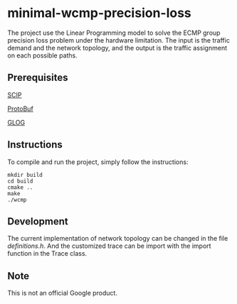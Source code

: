 # minimal-wcmp-precision-loss

The project use the Linear Programming model to solve the ECMP group precision
loss problem under the hardware limitation. The input is the traffic demand and 
the network topology, and the output is the traffic assignment on each possible
paths. 

## Prerequisites

[SCIP](https://scipopt.org/index.php#download)

[ProtoBuf](https://developers.google.com/protocol-buffers/docs/downloads)

[GLOG](https://github.com/google/glog/blob/master/cmake/INSTALL.md)

## Instructions 

To compile and run the project, simply follow the instructions:

    mkdir build
    cd build
    cmake ..
    make
    ./wcmp
    
## Development

The current implementation of network topology can be changed in the file 
*definitions.h*. And the customized trace can be import with the import function 
in the Trace class.
	
## Note

This is not an official Google product.